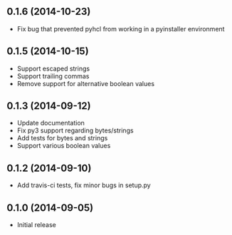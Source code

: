 0.1.6 (2014-10-23)
------------------
* Fix bug that prevented pyhcl from working in a pyinstaller environment

0.1.5 (2014-10-15)
------------------
* Support escaped strings
* Support trailing commas
* Remove support for alternative boolean values

0.1.3 (2014-09-12)
------------------
* Update documentation
* Fix py3 support regarding bytes/strings
* Add tests for bytes and strings
* Support various boolean values

0.1.2 (2014-09-10)
------------------
* Add travis-ci tests, fix minor bugs in setup.py

0.1.0 (2014-09-05)
------------------
* Initial release
